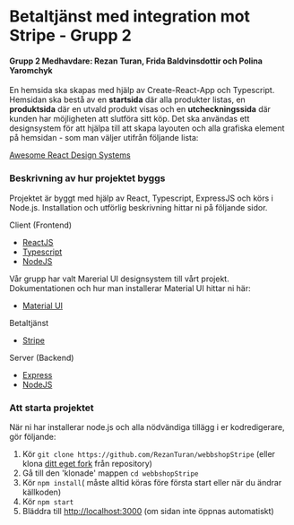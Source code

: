 # Betaltjänst med integration mot Stripe - Grupp 2

#### Grupp 2 Medhavdare: Rezan Turan, Frida Baldvinsdottir och Polina Yaromchyk

En hemsida ska skapas med hjälp av Create-React-App och Typescript. Hemsidan ska bestå av en **startsida** där alla produkter listas, en **produktsida** där en utvald produkt visas och en **utcheckningssida** där kunden har möjligheten att slutföra sitt köp. Det ska användas ett designsystem för att hjälpa till att skapa layouten och alla grafiska element på hemsidan - som man väljer utifrån följande lista:

[Awesome React Design Systems](https://github.com/jbranchaud/awesome-react-design-systems)


### Beskrivning av hur projektet byggs

Projektet är byggt med hjälp av React, Typescript, ExpressJS och körs i Node.js. Installation och utförlig beskrivning hittar ni på följande sidor.

Client (Frontend)
* [ReactJS](https://reactjs.org)
* [Typescript](https://www.typescriptlang.org/)
* [NodeJS](https://nodejs.org/en/)


Vår grupp har valt Marerial UI designsystem till vårt projekt. Dokumentationen och hur man installerar Material UI hittar ni här:

* [Material UI](https://material-ui.com/)


Betaltjänst
* [Stripe](https://stripe.com/docs/api)


Server (Backend)
* [Express](https://expressjs.com/)
* [NodeJS](https://nodejs.org/en/)


### Att starta projektet

När ni har installerar node.js och alla nödvändiga tillägg i er kodredigerare, gör följande:

1. Kör `git clone https://github.com/RezanTuran/webbshopStripe` (eller klona [ditt eget fork](https://github.com/RezanTuran/webbshopStripe/fork) från repository)
2. Gå till den 'klonade' mappen `cd webbshopStripe`
3. Kör `npm install`( måste alltid köras före första start eller när du ändrar källkoden)
4. Kör `npm start`
5. Bläddra till [http://localhost:3000](http://localhost:3000) (om sidan inte öppnas automatiskt)
